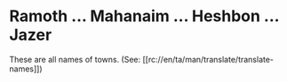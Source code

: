 # Ramoth ... Mahanaim ... Heshbon ... Jazer

These are all names of towns. (See: [[rc://en/ta/man/translate/translate-names]])


